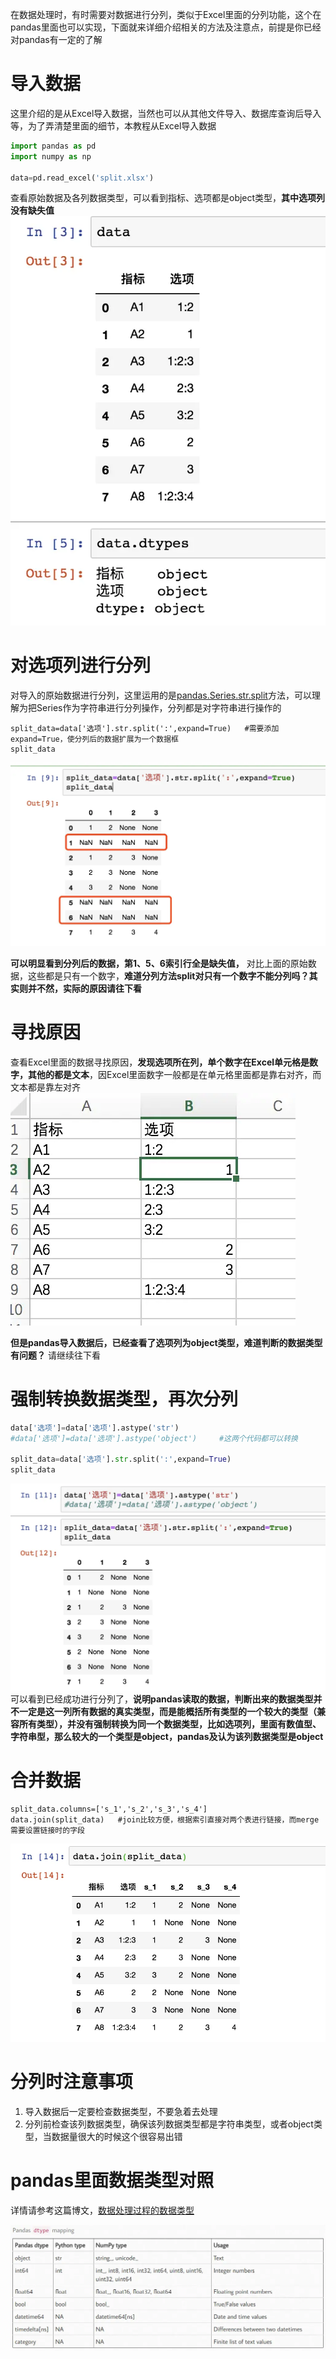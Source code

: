 在数据处理时，有时需要对数据进行分列，类似于Excel里面的分列功能，这个在pandas里面也可以实现，下面就来详细介绍相关的方法及注意点，前提是你已经对pandas有一定的了解

# 导入数据
这里介绍的是从Excel导入数据，当然也可以从其他文件导入、数据库查询后导入等，为了弄清楚里面的细节，本教程从Excel导入数据
```python
import pandas as pd
import numpy as np

data=pd.read_excel('split.xlsx')
```
查看原始数据及各列数据类型，可以看到指标、选项都是object类型，**其中选项列没有缺失值**
![原始数据.png](./images/6641583-2212f4a79be0f596.webp)


# 对选项列进行分列
对导入的原始数据进行分列，这里运用的是[pandas.Series.str.split](https://pandas.pydata.org/pandas-docs/stable/reference/api/pandas.Series.str.split.html)方法，可以理解为把Series作为字符串进行分列操作，分列都是对字符串进行操作的



```
split_data=data['选项'].str.split(':',expand=True)   #需要添加expand=True，使分列后的数据扩展为一个数据框
split_data
```
![原始数据分列.png](./images/6641583-9f8edd5a95d8ad53.webp)

**可以明显看到分列后的数据，第1、5、6索引行全是缺失值，** 对比上面的原始数据，这些都是只有一个数字，**难道分列方法split对只有一个数字不能分列吗？其实则并不然，实际的原因请往下看**
# 寻找原因
查看Excel里面的数据寻找原因，**发现选项所在列，单个数字在Excel单元格是数字，其他的都是文本**，因Excel里面数字一般都是在单元格里面都是靠右对齐，而文本都是靠左对齐
![Excel数据.png](./images/6641583-500eddf0575129cd.webp)

**但是pandas导入数据后，已经查看了选项列为object类型，难道判断的数据类型有问题？** 请继续往下看

# 强制转换数据类型，再次分列

```python
data['选项']=data['选项'].astype('str')
#data['选项']=data['选项'].astype('object')     #这两个代码都可以转换

split_data=data['选项'].str.split(':',expand=True)
split_data
```
![数据类型转换后再分列.png](./images/6641583-afd0b66784a6a463.webp)
可以看到已经成功进行分列了，**说明pandas读取的数据，判断出来的数据类型并不一定是这一列所有数据的真实类型，而是能概括所有类型的一个较大的类型（兼容所有类型），并没有强制转换为同一个数据类型，比如选项列，里面有数值型、字符串型，那么较大的一个类型是object，pandas及认为该列数据类型是object**

# 合并数据
```
split_data.columns=['s_1','s_2','s_3','s_4']
data.join(split_data)   #join比较方便，根据索引直接对两个表进行链接，而merge需要设置链接时的字段
```
![成功分列后数据.png](./images/6641583-ef591ea6f196c1eb.webp)

# 分列时注意事项
1. 导入数据后一定要检查数据类型，不要急着去处理
2. 分列前检查该列数据类型，确保该列数据类型都是字符串类型，或者object类型，当数据量很大的时候这个很容易出错

# pandas里面数据类型对照
详情请参考这篇博文，[数据处理过程的数据类型](https://www.cnblogs.com/onemorepoint/p/9404753.html)

![数据类型.jpg](./images/6641583-cc104eae21ba2560.webp)

